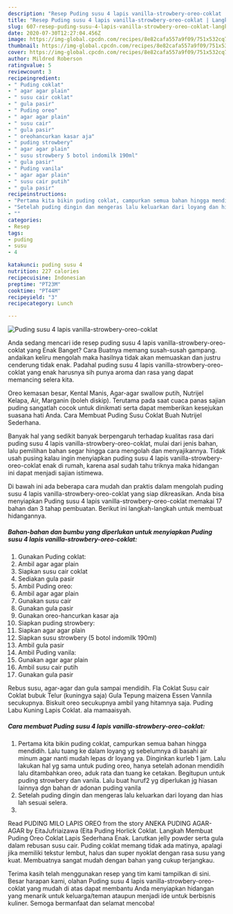 ```yaml
---
description: "Resep Puding susu 4 lapis vanilla-strowbery-oreo-coklat | Langkah Membuat Puding susu 4 lapis vanilla-strowbery-oreo-coklat Yang Lezat Sekali"
title: "Resep Puding susu 4 lapis vanilla-strowbery-oreo-coklat | Langkah Membuat Puding susu 4 lapis vanilla-strowbery-oreo-coklat Yang Lezat Sekali"
slug: 607-resep-puding-susu-4-lapis-vanilla-strowbery-oreo-coklat-langkah-membuat-puding-susu-4-lapis-vanilla-strowbery-oreo-coklat-yang-lezat-sekali
date: 2020-07-30T12:27:04.456Z
image: https://img-global.cpcdn.com/recipes/8e82cafa557a9f09/751x532cq70/puding-susu-4-lapis-vanilla-strowbery-oreo-coklat-foto-resep-utama.jpg
thumbnail: https://img-global.cpcdn.com/recipes/8e82cafa557a9f09/751x532cq70/puding-susu-4-lapis-vanilla-strowbery-oreo-coklat-foto-resep-utama.jpg
cover: https://img-global.cpcdn.com/recipes/8e82cafa557a9f09/751x532cq70/puding-susu-4-lapis-vanilla-strowbery-oreo-coklat-foto-resep-utama.jpg
author: Mildred Roberson
ratingvalue: 5
reviewcount: 3
recipeingredient:
- " Puding coklat"
- " agar agar plain"
- " susu cair coklat"
- " gula pasir"
- " Puding oreo"
- " agar agar plain"
- " susu cair"
- " gula pasir"
- " oreohancurkan kasar aja"
- " puding strowbery"
- " agar agar plain"
- " susu strowbery 5 botol indomilk 190ml"
- " gula pasir"
- " Puding vanila"
- " agar agar plain"
- " susu cair putih"
- " gula pasir"
recipeinstructions:
- "Pertama kita bikin puding coklat, campurkan semua bahan hingga mendidih. Lalu tuang ke dalam loyang yg sebelumnya di basahi air minum agar nanti mudah lepas dr loyang ya. Dinginkan kurleb 1 jam. Lalu lakukan hal yg sama untuk puding oreo, hanya setelah adonan mendidih lalu ditambahkan oreo, aduk rata dan tuang ke cetakan. Begitupun untuk puding strowbery dan vanila. Lalu buat huruf2 yg diperlukan jg hiasan lainnya dgn bahan dr adonan puding vanila"
- "Setelah puding dingin dan mengeras lalu keluarkan dari loyang dan hias lah sesuai selera."
- ""
categories:
- Resep
tags:
- puding
- susu
- 4

katakunci: puding susu 4 
nutrition: 227 calories
recipecuisine: Indonesian
preptime: "PT23M"
cooktime: "PT44M"
recipeyield: "3"
recipecategory: Lunch

---
```



![Puding susu 4 lapis vanilla-strowbery-oreo-coklat](https://img-global.cpcdn.com/recipes/8e82cafa557a9f09/751x532cq70/puding-susu-4-lapis-vanilla-strowbery-oreo-coklat-foto-resep-utama.jpg)

Anda sedang mencari ide resep puding susu 4 lapis vanilla-strowbery-oreo-coklat yang Enak Banget? Cara Buatnya memang susah-susah gampang. andaikan keliru mengolah maka hasilnya tidak akan memuaskan dan justru cenderung tidak enak. Padahal puding susu 4 lapis vanilla-strowbery-oreo-coklat yang enak harusnya sih punya aroma dan rasa yang dapat memancing selera kita.

Oreo kemasan besar, Kental Manis, Agar-agar swallow putih, Nutrijel Kelapa, Air, Marganin (boleh diskip). Terutama pada saat cuaca panas sajian puding sangatlah cocok untuk dinikmati serta dapat memberikan kesejukan suasana hati Anda. Cara Membuat Puding Susu Coklat Buah Nutrijel Sederhana.

Banyak hal yang sedikit banyak berpengaruh terhadap kualitas rasa dari puding susu 4 lapis vanilla-strowbery-oreo-coklat, mulai dari jenis bahan, lalu pemilihan bahan segar hingga cara mengolah dan menyajikannya. Tidak usah pusing kalau ingin menyiapkan puding susu 4 lapis vanilla-strowbery-oreo-coklat enak di rumah, karena asal sudah tahu triknya maka hidangan ini dapat menjadi sajian istimewa.


Di bawah ini ada beberapa cara mudah dan praktis dalam mengolah puding susu 4 lapis vanilla-strowbery-oreo-coklat yang siap dikreasikan. Anda bisa menyiapkan Puding susu 4 lapis vanilla-strowbery-oreo-coklat memakai 17 bahan dan 3 tahap pembuatan. Berikut ini langkah-langkah untuk membuat hidangannya.

<!--inarticleads1-->

##### Bahan-bahan dan bumbu yang diperlukan untuk menyiapkan Puding susu 4 lapis vanilla-strowbery-oreo-coklat:

1. Gunakan  Puding coklat:
1. Ambil  agar agar plain
1. Siapkan  susu cair coklat
1. Sediakan  gula pasir
1. Ambil  Puding oreo:
1. Ambil  agar agar plain
1. Gunakan  susu cair
1. Gunakan  gula pasir
1. Gunakan  oreo-hancurkan kasar aja
1. Siapkan  puding strowbery:
1. Siapkan  agar agar plain
1. Siapkan  susu strowbery (5 botol indomilk 190ml)
1. Ambil  gula pasir
1. Ambil  Puding vanila:
1. Gunakan  agar agar plain
1. Ambil  susu cair putih
1. Gunakan  gula pasir


Rebus susu, agar-agar dan gula sampai mendidih. Fla Coklat Susu cair Coklat bubuk Telur (kuningya saja) Gula Tepung maizena Essen Vannila secukupnya. Biskuit oreo secukupnya ambil yang hitamnya saja. Puding Labu Kuning Lapis Coklat. ala mamaaisyah. 

<!--inarticleads2-->

##### Cara membuat Puding susu 4 lapis vanilla-strowbery-oreo-coklat:

1. Pertama kita bikin puding coklat, campurkan semua bahan hingga mendidih. Lalu tuang ke dalam loyang yg sebelumnya di basahi air minum agar nanti mudah lepas dr loyang ya. Dinginkan kurleb 1 jam. Lalu lakukan hal yg sama untuk puding oreo, hanya setelah adonan mendidih lalu ditambahkan oreo, aduk rata dan tuang ke cetakan. Begitupun untuk puding strowbery dan vanila. Lalu buat huruf2 yg diperlukan jg hiasan lainnya dgn bahan dr adonan puding vanila
1. Setelah puding dingin dan mengeras lalu keluarkan dari loyang dan hias lah sesuai selera.
1. 


Read PUDING MILO LAPIS OREO from the story ANEKA PUDING AGAR-AGAR by EitaJufriaizawa (Eita Puding Horlick Coklat. Langkah Membuat Puding Oreo Coklat Lapis Sederhana Enak. Larutkan jelly powder serta gula dalam rebusan susu cair. Puding coklat memang tidak ada matinya, apalagi jika memiliki tekstur lembut, halus dan super nyoklat dengan rasa susu yang kuat. Membuatnya sangat mudah dengan bahan yang cukup terjangkau. 

Terima kasih telah menggunakan resep yang tim kami tampilkan di sini. Besar harapan kami, olahan Puding susu 4 lapis vanilla-strowbery-oreo-coklat yang mudah di atas dapat membantu Anda menyiapkan hidangan yang menarik untuk keluarga/teman ataupun menjadi ide untuk berbisnis kuliner. Semoga bermanfaat dan selamat mencoba!
